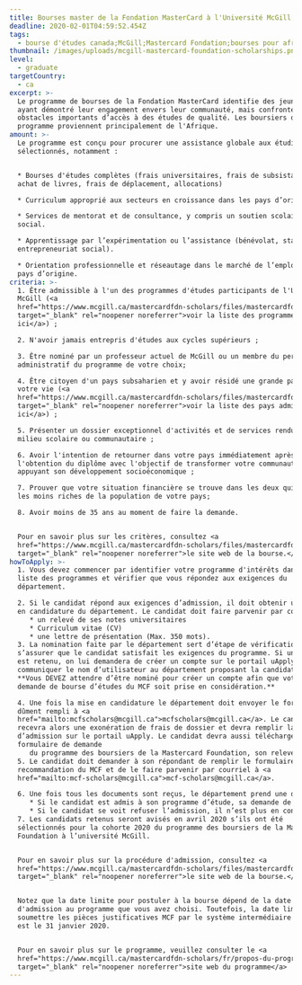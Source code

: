 ```yaml
---
title: Bourses master de la Fondation MasterCard à l'Université McGill au Canada
deadline: 2020-02-01T04:59:52.454Z
tags:
  - bourse d'études canada;McGill;Mastercard Fondation;bourses pour africains
thumbnail: /images/uploads/mcgill-mastercard-foundation-scholarships.png
level:
  - graduate
targetCountry:
  - ca
excerpt: >-
  Le programme de bourses de la Fondation MasterCard identifie des jeunes doués
  ayant démontré leur engagement envers leur communauté, mais confrontés à des
  obstacles importants d’accès à des études de qualité. Les boursiers de ce
  programme proviennent principalement de l'Afrique.
amount: >-
  Le programme est conçu pour procurer une assistance globale aux étudiants
  sélectionnés, notamment :


  * Bourses d'études complètes (frais universitaires, frais de subsistance,
  achat de livres, frais de déplacement, allocations)

  * Curriculum approprié aux secteurs en croissance dans les pays d’origine.

  * Services de mentorat et de consultance, y compris un soutien scolaire et
  social.

  * Apprentissage par l’expérimentation ou l’assistance (bénévolat, stage,
  entrepreneuriat social).

  * Orientation professionnelle et réseautage dans le marché de l’emploi des
  pays d’origine.
criteria: >-
  1. Être admissible à l'un des programmes d'études participants de l'Université
  McGill (<a
  href="https://www.mcgill.ca/mastercardfdn-scholars/files/mastercardfdn-scholars/liste_des_programmes_detudes_participants_2020.pdf"
  target="_blank" rel="noopener noreferrer">voir la liste des programmes
  ici</a>) ;

  2. N'avoir jamais entrepris d'études aux cycles supérieurs ;

  3. Être nominé par un professeur actuel de McGill ou un membre du personnel
  administratif du programme de votre choix;

  4. Être citoyen d'un pays subsaharien et y avoir résidé une grande partie de
  votre vie (<a
  href="https://www.mcgill.ca/mastercardfdn-scholars/files/mastercardfdn-scholars/liste_des_pays_admissibles_2020.pdf"
  target="_blank" rel="noopener noreferrer">voir la liste des pays admissibles
  ici</a>) ;

  5. Présenter un dossier exceptionnel d'activités et de services rendus dans le
  milieu scolaire ou communautaire ;

  6. Avoir l'intention de retourner dans votre pays immédiatement après
  l'obtention du diplôme avec l'objectif de transformer votre communauté en
  appuyant son développement socioéconomique ;

  7. Prouver que votre situation financière se trouve dans les deux quintiles
  les moins riches de la population de votre pays;

  8. Avoir moins de 35 ans au moment de faire la demande.


  Pour en savoir plus sur les critères, consultez <a
  href="https://www.mcgill.ca/mastercardfdn-scholars/files/mastercardfdn-scholars/programme_des_boursiers_de_la_mastercard_foundation_-_criteres_dadmissibilite_2020.pdf"
  target="_blank" rel="noopener noreferrer">le site web de la bourse.</a>
howToApply: >-
  1. Vous devez commencer par identifier votre programme d'intérêts dans la
  liste des programmes et vérifier que vous répondez aux exigences du
  département.

  2. Si le candidat répond aux exigences d’admission, il doit obtenir une mise
  en candidature du département. Le candidat doit faire parvenir par courriel:
     * un relevé de ses notes universitaires
     * Curriculum vitae (CV)
     * une lettre de présentation (Max. 350 mots).
  3. La nomination faite par le département sert d’étape de vérification pour
  s’assurer que le candidat satisfait les exigences du programme. Si un candidat
  est retenu, on lui demandera de créer un compte sur le portail uApply et de
  communiquer le nom d’utilisateur au département proposant la candidature.
  **Vous DEVEZ attendre d’être nominé pour créer un compte afin que votre
  demande de bourse d’études du MCF soit prise en considération.**

  4. Une fois la mise en candidature le département doit envoyer le formulaire
  dûment rempli à <a
  href="mailto:mcfscholars@mcgill.ca">mcfscholars@mcgill.ca</a>. Le candidat
  recevra alors une exonération de frais de dossier et devra remplir la demande
  d’admission sur le portail uApply. Le candidat devra aussi télécharger le
  formulaire de demande
     du programme des boursiers de la Mastercard Foundation, son relevé bancaire et la lettre du commanditaire de ses études antérieurs.
  5. Le candidat doit demander à son répondant de remplir le formulaire de
  recommandation du MCF et de le faire parvenir par courriel à <a
  href="mailto:mcf-scholars@mcgill.ca">mcf-scholars@mcgill.ca</a>.

  6. Une fois tous les documents sont reçus, le département prend une décision.
     * Si le candidat est admis à son programme d’étude, sa demande de MCF est présélectionnée. Une fois présélectionnée, la demande du candidat est soumise au Comité de sélection du MCF pour l’évaluation finale.
     * Si le candidat se voit refuser l’admission, il n’est plus en concurrence pour la bourse.
  7. Les candidats retenus seront avisés en avril 2020 s’ils ont été
  sélectionnés pour la cohorte 2020 du programme des boursiers de la Mastercard
  Foundation à l’université McGill.


  Pour en savoir plus sur la procédure d'admission, consultez <a
  href="https://www.mcgill.ca/mastercardfdn-scholars/files/mastercardfdn-scholars/mastercard_foundation_scholars_program_-_etape_par_etape_instructions_2020.pdf"
  target="_blank" rel="noopener noreferrer">le site web de la bourse.</a>


  Notez que la date limite pour postuler à la bourse dépend de la date limite
  d'admission au programme que vous avez choisi. Toutefois, la date limite pour
  soumettre les pièces justificatives MCF par le système intermédiaire uApply
  est le 31 janvier 2020.


  Pour en savoir plus sur le programme, veuillez consulter le <a
  href="https://www.mcgill.ca/mastercardfdn-scholars/fr/propos-du-programme/fiche-dinformation-programme-de-bourses-de-la-fondation-mastercard"
  target="_blank" rel="noopener noreferrer">site web du programme</a>
---
```


